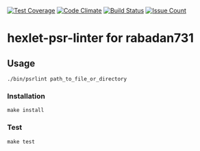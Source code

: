 [![Test Coverage](https://codeclimate.com/github/rabadan/hexlet-psr-linter/badges/coverage.svg)](https://codeclimate.com/github/rabadan/hexlet-psr-linter/coverage)
[![Code Climate](https://codeclimate.com/github/rabadan/hexlet-psr-linter/badges/gpa.svg)](https://codeclimate.com/github/rabadan/hexlet-psr-linter)
[![Build Status](https://travis-ci.org/rabadan/hexlet-psr-linter.svg?branch=master)](https://travis-ci.org/rabadan/hexlet-psr-linter)
[![Issue Count](https://codeclimate.com/github/rabadan/hexlet-psr-linter/badges/issue_count.svg)](https://codeclimate.com/github/rabadan/hexlet-psr-linter)

# hexlet-psr-linter for rabadan731

## Usage

```
./bin/psrlint path_to_file_or_directory
```

### Installation

```
make install
```

### Test

```
make test
```

